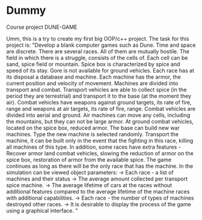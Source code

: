 Dummy
=====

Course project DUNE-GAME

Umm, this is a try to create my first big OOP/c++ project.
The task for this project is:
"Develop a blank computer games such as Dune. 
Time and space are discrete. There are several races. All of them are mutually hostile. 
The field in which there is a struggle, consists of the cells of. 
Each cell can be sand, spice field or mountain. 
Spice box is characterized by spice and speed of its stay. 
Gore is not available for ground vehicles. 
Each race has at its disposal a database and machine. 
Each machine has the armor, the current position and velocity of movement. 
Machines are divided into transport and combat. 
Transport vehicles are able to collect spice (in the period they are terrestrial) and 
transport it to the base (at the moment they air). 
Combat vehicles have weapons against ground targets, its rate of fire, 
range and weapons at air targets, its rate of fire, range. 
Combat vehicles are divided into aerial and ground. 
Air machines can move any cells, including the mountains, but they can not be large armor. 
At ground combat vehicles, located on the spice box, reduced armor. 
The base can build new war machines. Type the new machine is selected randomly. 
Transport the machine, it can be built only in the event that the fighting in this race, 
killing all machines of this type. 
In addition, some races have extra features - Recover armor land combat vehicles, 
slowing the reduction of armor on the spice box, restoration of armor from the available spice. 
The game continues as long as there will be the only race that has the machine.
In the simulation can be viewed object parameters:
-> Each race - a list of machines and their status
-> The average amount collected per transport spice machine.
-> The average lifetime of cars at the races without additional features compared to the average lifetime of the machine races with additional capabilities.
-> Each race - the number of types of machines destroyed other races.
-> It is desirable to display the process of the game using a graphical interface.
"
